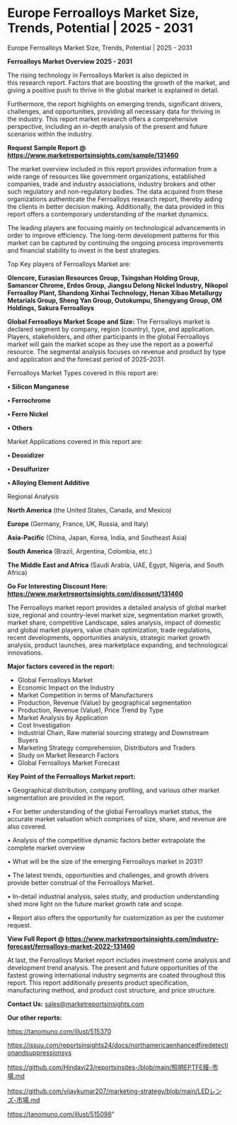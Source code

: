 # Europe Ferroalloys Market Size, Trends, Potential | 2025 - 2031
Europe Ferroalloys Market Size, Trends, Potential | 2025 - 2031

<Strong> Ferroalloys Market Overview 2025 - 2031</strong>

The rising technology in Ferroalloys Market is also depicted in this research report. Factors that are boosting the growth of the market, and giving a positive push to thrive in the global market is explained in detail.

Furthermore, the report highlights on emerging trends, significant drivers, challenges, and opportunities, providing all necessary data for thriving in the industry. This report market research offers a comprehensive perspective, including an in-depth analysis of the present and future scenarios within the industry.

<strong>Request Sample Report @ <a href=https://www.marketreportsinsights.com/sample/131460>https://www.marketreportsinsights.com/sample/131460</a></strong>

The market overview included in this report provides information from a wide range of resources like government organizations, established companies, trade and industry associations, industry brokers and other such regulatory and non-regulatory bodies. The data acquired from these organizations authenticate the Ferroalloys research report, thereby aiding the clients in better decision making. Additionally, the data provided in this report offers a contemporary understanding of the market dynamics.

The leading players are focusing mainly on technological advancements in order to improve efficiency. The long-term development patterns for this market can be captured by continuing the ongoing process improvements and financial stability to invest in the best strategies.

Top Key players of Ferroalloys Market are:

<strong>Glencore, Eurasian Resources Group, Tsingshan Holding Group, Samancor Chrome, Erdos Group, Jiangsu Delong Nickel Industry, Nikopol Ferroalloy Plant, Shandong Xinhai Technology, Henan Xibao Metallurgy Metarials Group, Sheng Yan Group, Outokumpu, Shengyang Group, OM Holdings, Sakura Ferroalloys</strong>

<strong><b>Global Ferroalloys Market Scope and Size:</b></strong>
The Ferroalloys market is declared segment by company, region (country), type, and application. Players, stakeholders, and other participants in the global Ferroalloys market will gain the market scope as they use the report as a powerful resource. The segmental analysis focuses on revenue and product by type and application and the forecast period of 2025-2031.

Ferroalloys Market Types covered in this report are:

<strong>• Silicon Manganese

• Ferrochrome

• Ferro Nickel

• Others</strong>

Market Applications covered in this report are:

<strong>• Deoxidizer

• Desulfurizer

• Alloying Element Additive</strong> 

Regional Analysis

<strong>North America</strong> (the United States, Canada, and Mexico)

<strong>Europe</strong> (Germany, France, UK, Russia, and Italy)

<strong>Asia-Pacific</strong> (China, Japan, Korea, India, and Southeast Asia)

<strong>South America</strong> (Brazil, Argentina, Colombia, etc.)

<strong>The Middle East and Africa</strong> (Saudi Arabia, UAE, Egypt, Nigeria, and South Africa)

<strong>Go For Interesting Discount Here: <a href=https://www.marketreportsinsights.com/discount/131460>https://www.marketreportsinsights.com/discount/131460</a></strong>

The Ferroalloys market report provides a detailed analysis of global market size, regional and country-level market size, segmentation market growth, market share, competitive Landscape, sales analysis, impact of domestic and global market players, value chain optimization, trade regulations, recent developments, opportunities analysis, strategic market growth analysis, product launches, area marketplace expanding, and technological innovations.

<strong><b>Major factors covered in the report:</b></strong>
<ul>
  <li>Global Ferroalloys Market </li>
  <li>Economic Impact on the Industry</li>
  <li>Market Competition in terms of Manufacturers</li>
  <li>Production, Revenue (Value) by geographical segmentation</li>
  <li>Production, Revenue (Value), Price Trend by Type</li>
  <li>Market Analysis by Application</li>
  <li>Cost Investigation</li>
  <li>Industrial Chain, Raw material sourcing strategy and Downstream Buyers</li>
  <li>Marketing Strategy comprehension, Distributors and Traders</li>
  <li>Study on Market Research Factors</li>
  <li>Global Ferroalloys Market Forecast</li>
</ul>

<strong><b>Key Point of the Ferroalloys Market report:</b></strong>

• Geographical distribution, company profiling, and various other market segmentation are provided in the report.

• For better understanding of the global Ferroalloys market status, the accurate market valuation which comprises of size, share, and revenue are also covered.

• Analysis of the competitive dynamic factors better extrapolate the complete market overview

• What will be the size of the emerging Ferroalloys market in 2031?

• The latest trends, opportunities and challenges, and growth drivers provide better construal of the Ferroalloys Market.

• In-detail industrial analysis, sales study, and production understanding shed more light on the future market growth rate and scope.

• Report also offers the opportunity for customization as per the customer request.

<strong><b>View Full Report @ <a href=https://www.marketreportsinsights.com/industry-forecast/ferroalloys-market-2022-131460>https://www.marketreportsinsights.com/industry-forecast/ferroalloys-market-2022-131460</a></b></strong>


At last, the Ferroalloys Market report includes investment come analysis and development trend analysis. The present and future opportunities of the fastest growing international industry segments are coated throughout this report. This report additionally presents product specification, manufacturing method, and product cost structure, and price structure.

<strong>Contact Us:</strong>
sales@marketreportsinsights.com

<strong>Our other reports:</strong>

<a href=https://tanomuno.com/illust/515370>https://tanomuno.com/illust/515370</a>

<a href=https://issuu.com/reportsinsights24/docs/northamericaenhancedfiredetectionandsuppressionsys>https://issuu.com/reportsinsights24/docs/northamericaenhancedfiredetectionandsuppressionsys</a>

<a href=https://github.com/Hindavi23/reportsinsites-/blob/main/照明EPTFE膜-市場.md>https://github.com/Hindavi23/reportsinsites-/blob/main/照明EPTFE膜-市場.md</a>

<a href=https://github.com/vijaykumar207/marketing-strategy/blob/main/LEDレンズ-市場.md>https://github.com/vijaykumar207/marketing-strategy/blob/main/LEDレンズ-市場.md</a>

<a href=https://tanomuno.com/illust/515098>https://tanomuno.com/illust/515098</a>"
